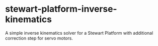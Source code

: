 # stewart-platform-inverse-kinematics
A simple inverse kinematics solver for a Stewart Platform with additional correction step for servo motors. 
